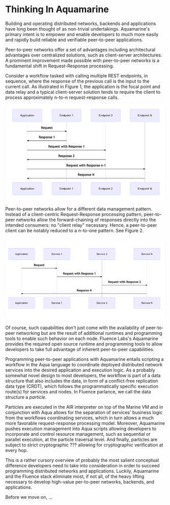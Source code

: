 # Thinking In Aquamarine

Building and operating distributed networks, backends and applications have long been thought of as non-trivial undertakings. Aquamarine's primary intent is to empower and enable developers to much more easily and rapidly build reliable and verifiable peer-to-peer applications. 

Peer-to-peer networks offer a set of advantages including architectural advantages over centralized solutions, such as client-server architectures. A prominent improvement made possible with peer-to-peer networks is a fundamental shift in Request-Response processing.

 Consider a workflow tasked with calling multiple REST endpoints, in sequence, where the response of the previous call is the input to the current call. As illustrated in Figure 1, the application is the focal point and data relay and a typical client-server solution tends to require the client to process approximately n-to-n request-response calls.

![Figure 1: Stylized Data Flow For Application With Multiple Endpoint Calls](.gitbook/assets/image%20%283%29.png)

Peer-to-peer networks allow for a different data management pattern. Instead of a client-centric Request-Response processing pattern, peer-to-peer networks allow the forward-chaining of responses directly into the intended consumers: no "client relay" necessary. Hence, a peer-to-peer client can be notably reduced to a n-to-one pattern. See Figure 2. 

![Figure 2: Stylized Data Flow For Application With Fluence Distributed Services ](.gitbook/assets/image%20%284%29.png)

Of course, such capabilities don't just come with the availability of peer-to-peer networking but are the result of additional runtimes and programming tools to enable such behavior on each node. Fluence Labs's Aquamarine provides the required open source runtime and programming tools to allow developers to take full advantage of inherent peer-to-peer capabilities. 

Programming peer-to-peer applications with Aquamarine entails scripting a workflow in the Aqua language to coordinate deployed distributed network services into the desired application and execution logic. As a probably somewhat novel design to most developers, the workflow is part of a data structure that also includes the data, in form of a conflict-free replication data type \(CRDT\), which follows the programmatically specific execution route\(s\) for services and nodes. In Fluence parlance, we call the data structure a _particle_. 

Particles are executed in the AIR interpreter on top of the Marine VM and in conjunction with Aqua allows for the separation of services' business logic from the workflows coordinating services, which in turn allows a much more favorable request-response processing model. Moreover, Aquamarine pushes execution management into Aqua scripts allowing developers to incorporate and control resource management, such as sequential or parallel execution, at the particle traversal level. And finally, particles are subject to strict cryptographic ??? allowing for cryptographic verification at every hop. 

This is a rather cursory overview of probably the most salient conceptual difference developers need to take into consideration in order to succeed programming distributed networks and applications. Luckily, Aquamarine and the Fluence stack eliminate most, if not all, of the heavy lifting necessary to develop high-value per-to-peer networks, backends, and applications.

Before we move on, ...









